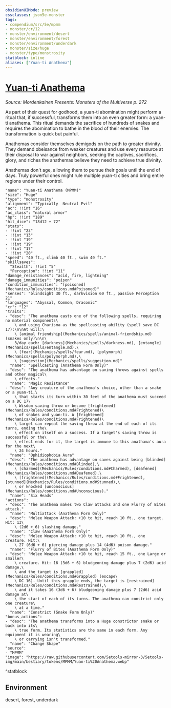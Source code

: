 ```yaml
---
obsidianUIMode: preview
cssclasses: json5e-monster
tags:
- compendium/src/5e/mpmm
- monster/cr/12
- monster/environment/desert
- monster/environment/forest
- monster/environment/underdark
- monster/size/huge
- monster/type/monstrosity
statblock: inline
aliases: ["Yuan-ti Anathema"]
---
```

# [Yuan-ti Anathema](Mechanics\bestiary\monstrosity/yuan-ti-anathema-mpmm.md)
*Source: Mordenkainen Presents: Monsters of the Multiverse p. 272*  

As part of their quest for godhood, a yuan-ti abomination might perform a ritual that, if successful, transforms them into an even greater form: a yuan-ti anathema. This ritual demands the sacrifice of hundreds of snakes and requires the abomination to bathe in the blood of their enemies. The transformation is quick but painful.

Anathemas consider themselves demigods on the path to greater divinity. They demand obeisance from weaker creatures and use every resource at their disposal to war against neighbors, seeking the captives, sacrifices, glory, and riches the anathemas believe they need to achieve true divinity.

Anathemas don't age, allowing them to pursue their goals until the end of days. Truly powerful ones might rule multiple yuan-ti cities and bring entire regions under their control.

```statblock
"name": "Yuan-ti Anathema (MPMM)"
"size": "Huge"
"type": "monstrosity"
"alignment": "Typically  Neutral Evil"
"ac": !!int "16"
"ac_class": "natural armor"
"hp": !!int "189"
"hit_dice": "18d12 + 72"
"stats":
- !!int "23"
- !!int "13"
- !!int "19"
- !!int "19"
- !!int "17"
- !!int "20"
"speed": "40 ft., climb 40 ft., swim 40 ft."
"skillsaves":
  "Stealth": !!int "5"
  "Perception": !!int "11"
"damage_resistances": "acid, fire, lightning"
"damage_immunities": "poison"
"condition_immunities": "[poisoned](Mechanics/Rules/conditions.md#Poisoned)"
"senses": "blindsight 30 ft., darkvision 60 ft., passive Perception 21"
"languages": "Abyssal, Common, Draconic"
"cr": "12"
"traits":
- "desc": "The anathema casts one of the following spells, requiring no material components\
    \ and using Charisma as the spellcasting ability (spell save DC 17):\n\nAt will:\
    \ [animal friendship](Mechanics/spells/animal-friendship.md) (snakes only)\n\n\
    3/day each: [darkness](Mechanics/spells/darkness.md), [entangle](Mechanics/spells/entangle.md),\
    \ [fear](Mechanics/spells/fear.md), [polymorph](Mechanics/spells/polymorph.md),\
    \ [suggestion](Mechanics/spells/suggestion.md)"
  "name": "Spellcasting (Anathema Form Only)"
- "desc": "The anathema has advantage on saving throws against spells and other magical\
    \ effects."
  "name": "Magic Resistance"
- "desc": "Any creature of the anathema's choice, other than a snake or a yuan-ti,\
    \ that starts its turn within 30 feet of the anathema must succeed on a DC 17\
    \ Wisdom saving throw or become [frightened](Mechanics/Rules/conditions.md#Frightened)\
    \ of snakes and yuan-ti. A [frightened](Mechanics/Rules/conditions.md#Frightened)\
    \ target can repeat the saving throw at the end of each of its turns, ending the\
    \ effect on itself on a success. If a target's saving throw is successful or the\
    \ effect ends for it, the target is immune to this anathama's aura for the next\
    \ 24 hours."
  "name": "Ophidiophobia Aura"
- "desc": "The anathema has advantage on saves against being [blinded](Mechanics/Rules/conditions.md#Blinded),\
    \ [charmed](Mechanics/Rules/conditions.md#Charmed), [deafened](Mechanics/Rules/conditions.md#Deafened),\
    \ [frightened](Mechanics/Rules/conditions.md#Frightened), [stunned](Mechanics/Rules/conditions.md#Stunned),\
    \ or knocked [unconscious](Mechanics/Rules/conditions.md#Unconscious)."
  "name": "Six Heads"
"actions":
- "desc": "The anathema makes two Claw attacks and one Flurry of Bites attack."
  "name": "Multiattack (Anathema Form Only)"
- "desc": "Melee Weapon Attack: +10 to hit, reach 10 ft., one target. Hit: 13\
    \ (2d6 + 6) slashing damage."
  "name": "Claw (Anathema Form Only)"
- "desc": "Melee Weapon Attack: +10 to hit, reach 10 ft., one creature. Hit:\
    \ 27 (6d6 + 6) piercing damage plus 14 (4d6) poison damage."
  "name": "Flurry of Bites (Anathema Form Only)"
- "desc": "Melee Weapon Attack: +10 to hit, reach 15 ft., one Large or smaller\
    \ creature. Hit: 16 (3d6 + 6) bludgeoning damage plus 7 (2d6) acid damage,\
    \ and the target is [grappled](Mechanics/Rules/conditions.md#Grappled) (escape\
    \ DC 16). Until this grapple ends, the target is [restrained](Mechanics/Rules/conditions.md#Restrained),\
    \ and it takes 16 (3d6 + 6) bludgeoning damage plus 7 (2d6) acid damage at\
    \ the start of each of its turns. The anathema can constrict only one creature\
    \ at a time."
  "name": "Constrict (Snake Form Only)"
"bonus_actions":
- "desc": "The anathema transforms into a Huge constrictor snake or back into its\
    \ true form. Its statistics are the same in each form. Any equipment it is wearing\
    \ or carrying isn't transformed."
  "name": "Change Shape"
"source":
- "MPMM"
"image": "https://raw.githubusercontent.com/5etools-mirror-3/5etools-img/main/bestiary/tokens/MPMM/Yuan-ti%20Anathema.webp"
```
^statblock

## Environment

desert, forest, underdark